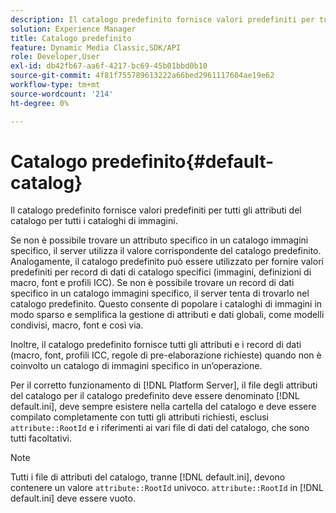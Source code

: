 ```yaml
---
description: Il catalogo predefinito fornisce valori predefiniti per tutti gli attributi del catalogo per tutti i cataloghi di immagini.
solution: Experience Manager
title: Catalogo predefinito
feature: Dynamic Media Classic,SDK/API
role: Developer,User
exl-id: db42fb67-aa6f-4217-bc69-45b01bbd0b10
source-git-commit: 4f81f755789613222a66bed2961117604ae19e62
workflow-type: tm+mt
source-wordcount: '214'
ht-degree: 0%

---
```


# Catalogo predefinito{#default-catalog}

Il catalogo predefinito fornisce valori predefiniti per tutti gli attributi del catalogo per tutti i cataloghi di immagini.

Se non è possibile trovare un attributo specifico in un catalogo immagini specifico, il server utilizza il valore corrispondente del catalogo predefinito. Analogamente, il catalogo predefinito può essere utilizzato per fornire valori predefiniti per record di dati di catalogo specifici (immagini, definizioni di macro, font e profili ICC). Se non è possibile trovare un record di dati specifico in un catalogo immagini specifico, il server tenta di trovarlo nel catalogo predefinito. Questo consente di popolare i cataloghi di immagini in modo sparso e semplifica la gestione di attributi e dati globali, come modelli condivisi, macro, font e così via.

Inoltre, il catalogo predefinito fornisce tutti gli attributi e i record di dati (macro, font, profili ICC, regole di pre-elaborazione richieste) quando non è coinvolto un catalogo di immagini specifico in un’operazione.

Per il corretto funzionamento di [!DNL Platform Server], il file degli attributi del catalogo per il catalogo predefinito deve essere denominato [!DNL default.ini], deve sempre esistere nella cartella del catalogo e deve essere compilato completamente con tutti gli attributi richiesti, esclusi `attribute::RootId` e i riferimenti ai vari file di dati del catalogo, che sono tutti facoltativi.

>[!NOTE]
>
>Tutti i file di attributi del catalogo, tranne [!DNL default.ini], devono contenere un valore `attribute::RootId` univoco. `attribute::RootId` in [!DNL default.ini] deve essere vuoto.
